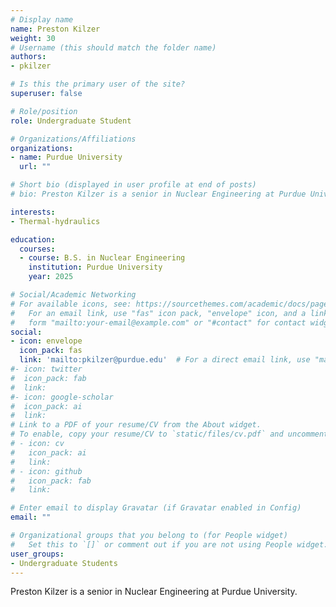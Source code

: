 ```yaml
---
# Display name
name: Preston Kilzer
weight: 30
# Username (this should match the folder name)
authors:
- pkilzer

# Is this the primary user of the site?
superuser: false

# Role/position
role: Undergraduate Student

# Organizations/Affiliations
organizations:
- name: Purdue University
  url: ""

# Short bio (displayed in user profile at end of posts)
# bio: Preston Kilzer is a senior in Nuclear Engineering at Purdue University.

interests:
- Thermal-hydraulics

education:
  courses:
  - course: B.S. in Nuclear Engineering
    institution: Purdue University
    year: 2025

# Social/Academic Networking
# For available icons, see: https://sourcethemes.com/academic/docs/page-builder/#icons
#   For an email link, use "fas" icon pack, "envelope" icon, and a link in the
#   form "mailto:your-email@example.com" or "#contact" for contact widget.
social:
- icon: envelope
  icon_pack: fas
  link: 'mailto:pkilzer@purdue.edu'  # For a direct email link, use "mailto:test@example.org".
#- icon: twitter
#  icon_pack: fab
#  link:
#- icon: google-scholar
#  icon_pack: ai
#  link:
# Link to a PDF of your resume/CV from the About widget.
# To enable, copy your resume/CV to `static/files/cv.pdf` and uncomment the lines below.
# - icon: cv
#   icon_pack: ai
#   link:
# - icon: github
#   icon_pack: fab
#   link:

# Enter email to display Gravatar (if Gravatar enabled in Config)
email: ""

# Organizational groups that you belong to (for People widget)
#   Set this to `[]` or comment out if you are not using People widget.
user_groups:
- Undergraduate Students
---
```


Preston Kilzer is a senior in Nuclear Engineering at Purdue University.
